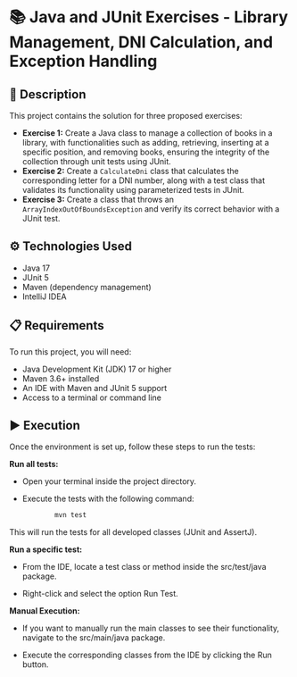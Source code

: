 # 📚 Java and JUnit Exercises - Library Management, DNI Calculation, and Exception Handling

## 📄 Description

This project contains the solution for three proposed exercises:

- **Exercise 1:** Create a Java class to manage a collection of books in a library, with functionalities such as adding, retrieving, inserting at a specific position, and removing books, ensuring the integrity of the collection through unit tests using JUnit.
- **Exercise 2:** Create a `CalculateDni` class that calculates the corresponding letter for a DNI number, along with a test class that validates its functionality using parameterized tests in JUnit.
- **Exercise 3:** Create a class that throws an `ArrayIndexOutOfBoundsException` and verify its correct behavior with a JUnit test.

## ⚙️ Technologies Used

- Java 17
- JUnit 5
- Maven (dependency management)
- IntelliJ IDEA

## 📋 Requirements

To run this project, you will need:

- Java Development Kit (JDK) 17 or higher
- Maven 3.6+ installed
- An IDE with Maven and JUnit 5 support
- Access to a terminal or command line

## ▶️ Execution

Once the environment is set up, follow these steps to run the tests:

**Run all tests:**
- Open your terminal inside the project directory.
- Execute the tests with the following command:

   ```bash
           mvn test

This will run the tests for all developed classes (JUnit and AssertJ).

**Run a specific test:**

- From the IDE, locate a test class or method inside the src/test/java package.

- Right-click and select the option Run Test.

**Manual Execution:**

- If you want to manually run the main classes to see their functionality, navigate to the src/main/java package.

- Execute the corresponding classes from the IDE by clicking the Run button.
